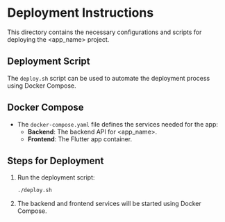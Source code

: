 
# Deployment Instructions

This directory contains the necessary configurations and scripts for deploying the <app_name> project.

## Deployment Script

The `deploy.sh` script can be used to automate the deployment process using Docker Compose.

## Docker Compose

- The `docker-compose.yaml` file defines the services needed for the app:
  - **Backend**: The backend API for <app_name>.
  - **Frontend**: The Flutter app container.

## Steps for Deployment

1. Run the deployment script:
   ```bash
   ./deploy.sh
   ```
2. The backend and frontend services will be started using Docker Compose.
    
